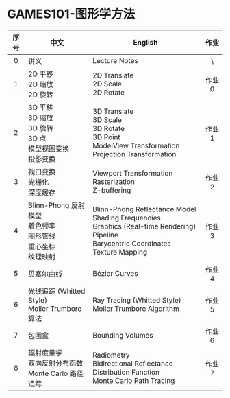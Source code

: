 # GAMES101-图形学方法

| 序号 | 中文                                                         | English                                                      |  作业  |
| :--: | ------------------------------------------------------------ | ------------------------------------------------------------ | :----: |
|  0   | 讲义                                                         | Lecture Notes                                                |   \    |
|  1   | 2D 平移<br />2D 缩放<br />2D 旋转                            | 2D Translate<br />2D Scale<br />2D Rotate                    | 作业 0 |
|  2   | 3D 平移<br />3D 缩放<br />3D 旋转 <br />3D 点<br />模型视图变换<br />投影变换 | 3D Translate<br />3D Scale<br />3D Rotate<br />3D Point<br />ModelView  Transformation<br />Projection Transformation | 作业 1 |
|  3   | 视口变换<br />光栅化<br />深度缓存                           | Viewport Transformation<br />Rasterization<br />Z-buffering  | 作业 2 |
|  4   | Blinn-Phong 反射模型<br />着色频率<br />图形管线<br />重心坐标<br />纹理映射 | Blinn-Phong Reflectance Model<br />Shading Frequencies<br />Graphics (Real-time Rendering) Pipeline<br />Barycentric Coordinates<br />Texture Mapping | 作业 3 |
|  5   | 贝塞尔曲线                                                   | Bézier Curves                                                | 作业 4 |
|  6   | 光线追踪 (Whitted Style)<br />Moller Trumbore 算法           | Ray Tracing (Whitted Style)<br />Moller Trumbore Algorithm   | 作业 5 |
|  7   | 包围盒                                                       | Bounding Volumes                                             | 作业 6 |
|  8   | 辐射度量学<br />双向反射分布函数<br />Monte Carlo 路径追踪   | Radiometry<br />Bidirectional Reflectance Distribution Function<br />Monte Carlo Path Tracing | 作业 7 |

